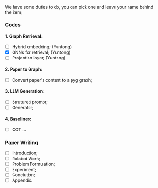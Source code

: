 We have some duties to do, you can pick one and leave your name behind the item;

### Codes
#### 1. Graph Retrieval:
- [ ] Hybrid embedding; (Yuntong)
- [x] GNNs for retrieval; (Yuntong)
- [ ] Projection layer; (Yuntong)

#### 2. Paper to Graph:
- [ ] Convert paper's content to a pyg graph; 

#### 3. LLM Generation:
- [ ] Strutured prompt;
- [ ] Generator;

#### 4. Baselines:
- [ ] COT ...


### Paper Writing

- [ ] Introduction;
- [ ] Related Work;
- [ ] Problem Formulation;
- [ ] Experiment;
- [ ] Conclution;
- [ ] Appendix.
